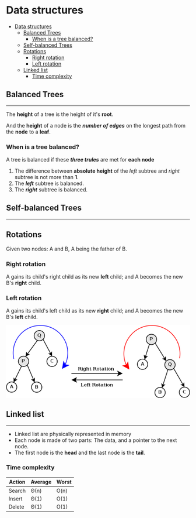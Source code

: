 # Data structures
- [Data structures](#data-structures)
	- [Balanced Trees](#balanced-trees)
		- [When is a tree balanced?](#when-is-a-tree-balanced)
	- [Self-balanced Trees](#self-balanced-trees)
	- [Rotations](#rotations)
		- [Right rotation](#right-rotation)
		- [Left rotation](#left-rotation)
	- [Linked list](#linked-list)
		- [Time complexity](#time-complexity)
## Balanced Trees 

___

The **height** of a tree is the height of it's **root**.

And the **height** of a node is the ***number of edges*** on the longest path from the **node** to a **leaf**.
  
### When is a tree balanced?
  
A tree is balanced if these ***three trules*** are met for **each node** 

1. The difference between **absolute height** of the *left* subtree and *right* subtree is not more than **1**.
2. The ***left*** subtree is balanced.
3. The ***right*** subtree is balanced.

## Self-balanced Trees

___

## Rotations
  
Given two nodes: A and B, A being the father of B.
  
### Right rotation

A gains its child's right child as its new **left** child; and A becomes the new B's **right** child.
  
### Left rotation
  
A gains its child's left child as its new **right** child; and A becomes the new B's **left** child.
  
![Tree rotation](images/treerotation.png)

## Linked list

___

- Linked list are physically represented in memory
- Each node is made of two parts: The data, and a pointer to the next node.
- The first node is the **head** and the last node is the **tail**. 

### Time complexity

| Action | Average | Worst |
| ------ | ------  | ----- |
| Search | Θ(n) | O(n)|
| Insert | Θ(1) | O(1)|
| Delete | Θ(1) | O(1)|